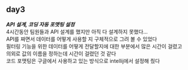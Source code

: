 ## day3

***API 설계, 코딩 자동 포맷팅 설정***<br>
4시간동안 팀원들과 API 설계를 했지만 아직 다 설계하지 못했다...<br>
API를 짜면서 데이터를 어떻게 사용할 지 구체적으로 그려 볼 수 있었다<br>
필터링 기능을 위한 데이터를 어떻게 전달할지에 대한 부분에서 많은 시간이 걸렸고 <br>
의외로 값의 이름을 정하는데 시간이 걸렸던 것 같다<br>
코드 포맷팅은 구글에서 사용하고 있는 방식으로 intellij에서 설정해 줬다
